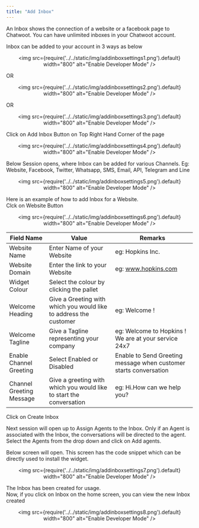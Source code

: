 ```yaml
---
title: "Add Inbox"
---
```


An Inbox shows the connection of a website or a facebook page to Chatwoot. You can have unlimited inboxes in your Chatwoot account.

Inbox can be added to your account in 3 ways as below  
<div align="center">

<img src={require('../../static/img/addinboxsettings1.png').default} width="800" alt="Enable Developer Mode" />

</div>

OR

<div align="center">

<img src={require('../../static/img/addinboxsettings2.png').default} width="800" alt="Enable Developer Mode" />

</div>  

OR

<div align="center">

<img src={require('../../static/img/addinboxsettings3.png').default} width="800" alt="Enable Developer Mode" />

</div>  

Click on Add Inbox Button on Top Right Hand Corner of the page

<div align="center">

<img src={require('../../static/img/addinboxsettings4.png').default} width="800" alt="Enable Developer Mode" />

</div> 

Below Session opens, where Inbox can be added for various Channels. Eg: Website, Facebook, Twitter, Whatsapp, SMS, Email, API, Telegram and Line  
<div align="center">

<img src={require('../../static/img/addinboxsettings5.png').default} width="800" alt="Enable Developer Mode" />

</div>   

Here is an example of how to add Inbox for a Website.   
Clck on Website Button

<div align="center">

<img src={require('../../static/img/addinboxsettings6.png').default} width="800" alt="Enable Developer Mode" />

</div>  

| Field Name               | Value                                                                | Remarks                                                           |
|--------------------------|----------------------------------------------------------------------|-------------------------------------------------------------------|
| Website Name             | Enter Name of your Website                                           | eg: Hopkins Inc.                                                  |
| Website Domain           | Enter the link to your Website                                       | eg: www.hopkins.com                                               |
| Widget Colour            | Select the colour by clicking the pallet                             |                                                                   |
| Welcome Heading          | Give a Greeting with which you  would like to address the customer   | eg: Welcome !                                                     |
| Welcome Tagline          | Give a Tagline representing your  company                            | eg: Welcome to Hopkins !  We are at your service 24x7             |
| Enable Channel Greeting  | Select Enabled or Disabled                                           | Enable to Send Greeting message when customer starts conversation |
| Channel Greeting Message | Give a greeting with which you would  like to start the conversation | eg: Hi.How can we help you?                                       |

<!-- TODO what is enable channel greeting? -->
Click on Create Inbox

Next session will open up to Assign Agents to the Inbox. Only if an Agent is associated with the Inbox, the conversations will be directed to the agent.
Select the Agents from the drop down and click on Add agents.

Below screen will open. This screen has the code snippet which can be directly used to install the widget. 

<div align="center">

<img src={require('../../static/img/addinboxsettings7.png').default} width="800" alt="Enable Developer Mode" />

</div>  

The Inbox has been created for usage.   
Now, if you click on Inbox on the home screen, you can view the new Inbox created

<div align="center">

<img src={require('../../static/img/addinboxsettings8.png').default} width="800" alt="Enable Developer Mode" />

</div>  







